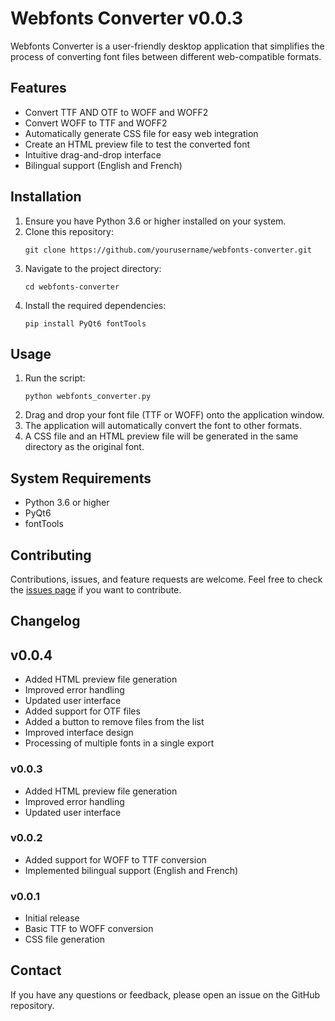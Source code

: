 # Webfonts Converter v0.0.3

Webfonts Converter is a user-friendly desktop application that simplifies the process of converting font files between different web-compatible formats.

## Features

- Convert TTF AND OTF to WOFF and WOFF2
- Convert WOFF to TTF and WOFF2
- Automatically generate CSS file for easy web integration
- Create an HTML preview file to test the converted font
- Intuitive drag-and-drop interface
- Bilingual support (English and French)

## Installation

1. Ensure you have Python 3.6 or higher installed on your system.
2. Clone this repository:
   ```
   git clone https://github.com/yourusername/webfonts-converter.git
   ```
3. Navigate to the project directory:
   ```
   cd webfonts-converter
   ```
4. Install the required dependencies:
   ```
   pip install PyQt6 fontTools
   ```

## Usage

1. Run the script:
   ```
   python webfonts_converter.py
   ```
2. Drag and drop your font file (TTF or WOFF) onto the application window.
3. The application will automatically convert the font to other formats.
4. A CSS file and an HTML preview file will be generated in the same directory as the original font.


## System Requirements

- Python 3.6 or higher
- PyQt6
- fontTools

## Contributing

Contributions, issues, and feature requests are welcome. Feel free to check the [issues page](https://github.com/dorianmongel/webfonts_converter/issues) if you want to contribute.


## Changelog

## v0.0.4
- Added HTML preview file generation
- Improved error handling
- Updated user interface
- Added support for OTF files
- Added a button to remove files from the list
- Improved interface design
- Processing of multiple fonts in a single export

### v0.0.3
- Added HTML preview file generation
- Improved error handling
- Updated user interface

### v0.0.2
- Added support for WOFF to TTF conversion
- Implemented bilingual support (English and French)

### v0.0.1
- Initial release
- Basic TTF to WOFF conversion
- CSS file generation

## Contact

If you have any questions or feedback, please open an issue on the GitHub repository.